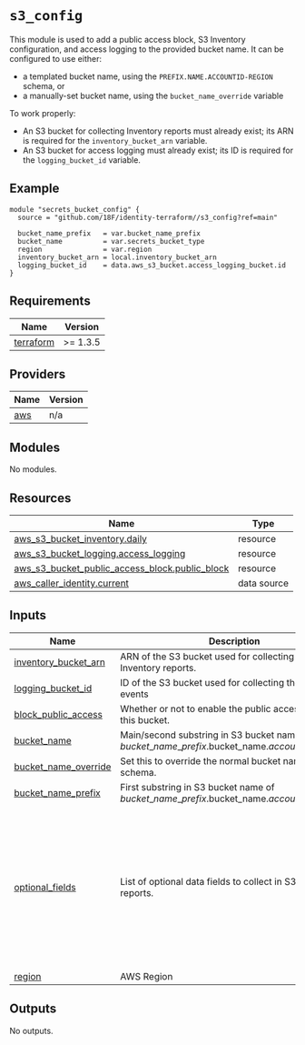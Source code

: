 # `s3_config`

This module is used to add a public access block, S3 Inventory configuration, and access logging to the provided bucket name. It can be configured to use either:

- a templated bucket name, using the `PREFIX.NAME.ACCOUNTID-REGION` schema, or
- a manually-set bucket name, using the `bucket_name_override` variable

To work properly:

- An S3 bucket for collecting Inventory reports must already exist; its ARN is required for the `inventory_bucket_arn` variable.
- An S3 bucket for access logging must already exist; its ID is required for the `logging_bucket_id` variable.

## Example

```hcl
module "secrets_bucket_config" {
  source = "github.com/18F/identity-terraform//s3_config?ref=main"

  bucket_name_prefix   = var.bucket_name_prefix
  bucket_name          = var.secrets_bucket_type
  region               = var.region
  inventory_bucket_arn = local.inventory_bucket_arn
  logging_bucket_id    = data.aws_s3_bucket.access_logging_bucket.id
}
```
<!-- BEGIN_TF_DOCS -->
## Requirements

| Name | Version |
|------|---------|
| <a name="requirement_terraform"></a> [terraform](#requirement\_terraform) | >= 1.3.5 |

## Providers

| Name | Version |
|------|---------|
| <a name="provider_aws"></a> [aws](#provider\_aws) | n/a |

## Modules

No modules.

## Resources

| Name | Type |
|------|------|
| [aws_s3_bucket_inventory.daily](https://registry.terraform.io/providers/hashicorp/aws/latest/docs/resources/s3_bucket_inventory) | resource |
| [aws_s3_bucket_logging.access_logging](https://registry.terraform.io/providers/hashicorp/aws/latest/docs/resources/s3_bucket_logging) | resource |
| [aws_s3_bucket_public_access_block.public_block](https://registry.terraform.io/providers/hashicorp/aws/latest/docs/resources/s3_bucket_public_access_block) | resource |
| [aws_caller_identity.current](https://registry.terraform.io/providers/hashicorp/aws/latest/docs/data-sources/caller_identity) | data source |

## Inputs

| Name | Description | Type | Default | Required |
|------|-------------|------|---------|:--------:|
| <a name="input_inventory_bucket_arn"></a> [inventory\_bucket\_arn](#input\_inventory\_bucket\_arn) | ARN of the S3 bucket used for collecting the S3 Inventory reports. | `string` | n/a | yes |
| <a name="input_logging_bucket_id"></a> [logging\_bucket\_id](#input\_logging\_bucket\_id) | ID of the S3 bucket used for collecting the S3 access events | `string` | n/a | yes |
| <a name="input_block_public_access"></a> [block\_public\_access](#input\_block\_public\_access) | Whether or not to enable the public access block for this bucket. | `bool` | `true` | no |
| <a name="input_bucket_name"></a> [bucket\_name](#input\_bucket\_name) | Main/second substring in S3 bucket name of $bucket\_name\_prefix.$bucket\_name.$account\_id-$region | `string` | `""` | no |
| <a name="input_bucket_name_override"></a> [bucket\_name\_override](#input\_bucket\_name\_override) | Set this to override the normal bucket naming schema. | `string` | `""` | no |
| <a name="input_bucket_name_prefix"></a> [bucket\_name\_prefix](#input\_bucket\_name\_prefix) | First substring in S3 bucket name of $bucket\_name\_prefix.$bucket\_name.$account\_id-$region | `string` | `""` | no |
| <a name="input_optional_fields"></a> [optional\_fields](#input\_optional\_fields) | List of optional data fields to collect in S3 Inventory reports. | `list(string)` | <pre>[<br>  "Size",<br>  "LastModifiedDate",<br>  "StorageClass",<br>  "ETag",<br>  "IsMultipartUploaded",<br>  "ReplicationStatus",<br>  "EncryptionStatus",<br>  "ObjectLockRetainUntilDate",<br>  "ObjectLockMode",<br>  "ObjectLockLegalHoldStatus",<br>  "IntelligentTieringAccessTier"<br>]</pre> | no |
| <a name="input_region"></a> [region](#input\_region) | AWS Region | `string` | `"us-west-2"` | no |

## Outputs

No outputs.
<!-- END_TF_DOCS -->
